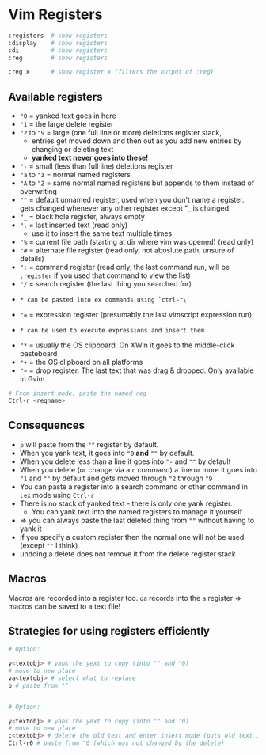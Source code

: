 # Vim Registers

```bash
:registers  # show registers
:display    # show registers
:di         # show registers
:reg        # show registers

:reg x      # show register x (filters the output of :reg)
```

## Available registers

- `"0` = yanked text goes in here
- `"1` = the large delete register
- `"2` to `"9` = large (one full line or more) deletions register stack,
    - entries get moved down and then out as you add new entries by changing or
      deleting text
    - **yanked text never goes into these!**
- `"-` = small (less than full line) deletions register
- `"a` to `"z` = normal named registers
- `"A` to `"Z` = same normal named registers but appends to them instead of
  overwriting
- `""` = default unnamed register, used when you don't name a register. gets
  changed whenever any other register except "\_ is changed
- `"_` = black hole register, always empty
- `".` = last inserted text (read only)
    - use it to insert the same text multiple times
- `"%` = current file path (starting at dir where vim was opened) (read only)
- `"#` = alternate file register (read only, not aboslute path, unsure of
  details)
- `":` = command register (read only, the last command run, will be `:register`
  if you used that command to view the list)
- `"/` = search register (the last thing you searched for)
-     * can be pasted into ex commands using `ctrl-r\`
- `"=` = expression register (presumably the last vimscript expression run)
-     * can be used to execute expressions and insert them
- `"*` = usually the OS clipboard. On XWin it goes to the middle-click
  pasteboard
- `*+` = the OS clipboard on all platforms
- `"~` = drop register. The last text that was drag & dropped. Only available in
  Gvim

```bash
# From insert mode, paste the named reg
Ctrl-r <regname>
```

## Consequences

- `p` will paste from the `""` register by default.
- When you yank text, it goes into `"0` **and** `""` by default.
- When you delete less than a line it goes into `"-` and `""` by default
- When you delete (or change via a `c` command) a line or more it goes into `"1`
  and `""` by default and gets moved through `"2` through `"9`
- You can paste a register into a search command or other command in `:ex` mode
  using `Ctrl-r`
- There is no stack of yanked text - there is only one yank register.
    - You can yank text into the named registers to manage it yourself
- => you can always paste the last deleted thing from `""` without having to
  yank it
- if you specify a custom register then the normal one will not be used (except
  `""` I think)
- undoing a delete does not remove it from the delete register stack

## Macros

Macros are recorded into a register too. `qa` records into the `a` register =>
macros can be saved to a text file!

## Strategies for using registers efficiently

```bash
# Option:

y<textobj> # yank the yext to copy (into "" and "0)
# move to new place
va<textobj> # select what to replace
p # paste from ""


# Option:

y<textobj> # yank the yext to copy (into "" and "0)
# move to new place
c<textobj> # delete the old text and enter insert mode (puts old text in "" and "1
Ctrl-r0 # paste from "0 (which was not changed by the delete)
```

